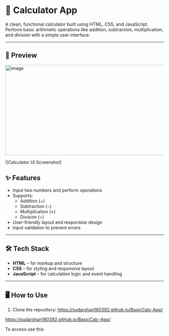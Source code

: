 # 🧮 Calculator App

A clean, functional calculator built using HTML, CSS, and JavaScript. Perform basic arithmetic operations like addition, subtraction, multiplication, and division with a simple user interface.

---

## 📸 Preview
<img width="681" height="287" alt="image" src="https://github.com/user-attachments/assets/7a3d308d-ca3c-4ee0-acbe-201b221dc0ad" />

![Calculator UI Screenshot]

## ✨ Features

- Input two numbers and perform operations
- Supports:
  - Addition (+)
  - Subtraction (−)
  - Multiplication (×)
  - Division (÷)
- User-friendly layout and responsive design
- Input validation to prevent errors

---

## 🛠️ Tech Stack

- **HTML** – for markup and structure  
- **CSS** – for styling and responsive layout  
- **JavaScript** – for calculation logic and event handling  

---

## 🖥️ How to Use

1. Clone the repository:
https://sudarshan180392.github.io/BasicCalc-App/


https://sudarshan180392.github.io/BasicCalc-App/

To access use this
